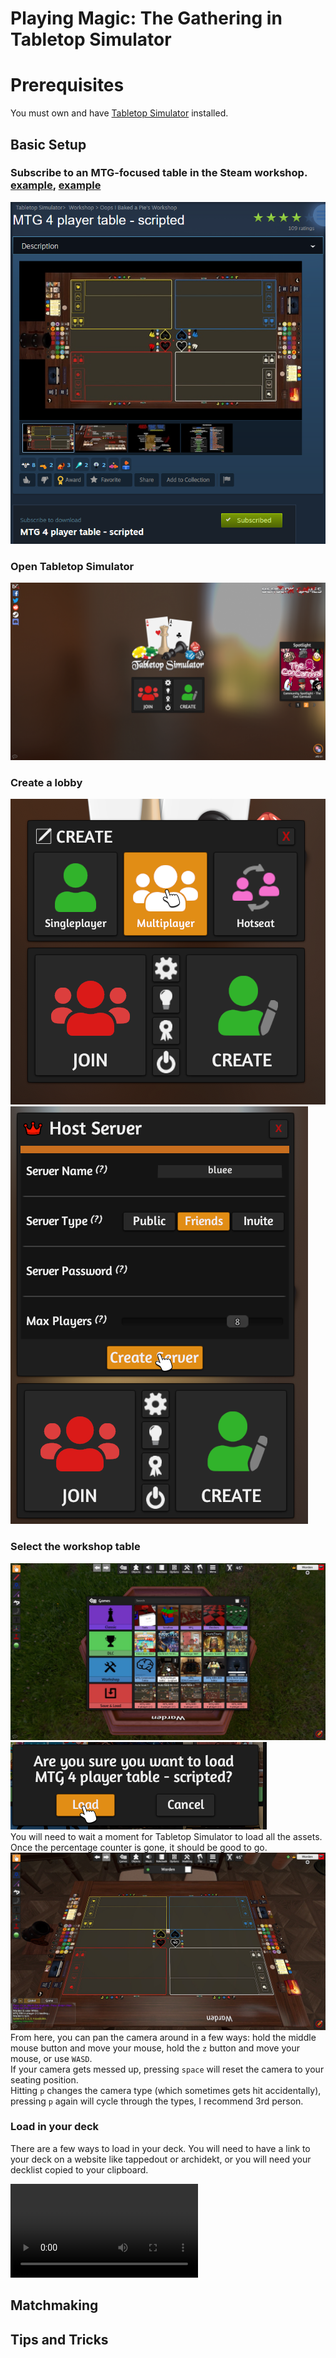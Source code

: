 # Playing Magic: The Gathering in Tabletop Simulator

# Prerequisites

You must own and have [Tabletop Simulator](https://store.steampowered.com/app/286160/Tabletop_Simulator/) installed.

## Basic Setup

### Subscribe to an MTG-focused table in the Steam workshop. [example](https://steamcommunity.com/sharedfiles/filedetails/?id=2296042369), [example](https://steamcommunity.com/sharedfiles/filedetails/?id=2246296827)  
[![a subscribed table on the steam workshop](TabletopSimulator/firefox_P6zOJWfP8e.png)](https://steamcommunity.com/sharedfiles/filedetails/?id=2296042369)

### Open Tabletop Simulator
![the Tabletop Simulator menu screen](TabletopSimulator/Tabletop_Simulator_OZot9oqBzJ.png)

### Create a lobby
![the create lobby menu](TabletopSimulator\Tabletop_Simulator_XTv62GXOaP.png)  
![the player count menu](TabletopSimulator\Tabletop_Simulator_V5zdva7ozL.png)

### Select the workshop table
![the table selection overview](TabletopSimulator\Tabletop_Simulator_fDGl57EPMf.jpg)  
![confirmation dialog](TabletopSimulator\Tabletop_Simulator_smuhlYjyeH.png)  
You will need to wait a moment for Tabletop Simulator to load all the assets. Once the percentage counter is gone, it should be good to go.
![overview of the table](TabletopSimulator\Tabletop_Simulator_Nw8sw5eI3d.jpg)  
From here, you can pan the camera around in a few ways: hold the middle mouse button and move your mouse, hold the `z` button and move your mouse, or use `WASD`.  
If your camera gets messed up, pressing `space` will reset the camera to your seating position.  
Hitting `p` changes the camera type (which sometimes gets hit accidentally), pressing `p` again will cycle through the types, I recommend 3rd person.

### Load in your deck

There are a few ways to load in your deck. You will need to have a link to your deck on a website like tappedout or archidekt, or you will need your decklist copied to your clipboard.

![importing a deck using the deckloader](TabletopSimulator\import-url.webm)
## Matchmaking

## Tips and Tricks